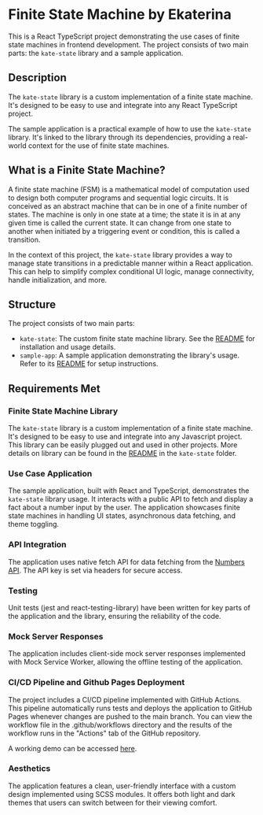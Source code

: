 # Finite State Machine by Ekaterina

This is a React TypeScript project demonstrating the use cases of finite state machines in frontend development. The project consists of two main parts: the `kate-state` library and a sample application.

## Description

The `kate-state` library is a custom implementation of a finite state machine. It's designed to be easy to use and integrate into any React TypeScript project.

The sample application is a practical example of how to use the `kate-state` library. It's linked to the library through its dependencies, providing a real-world context for the use of finite state machines.

## What is a Finite State Machine?

A finite state machine (FSM) is a mathematical model of computation used to design both computer programs and sequential logic circuits. It is conceived as an abstract machine that can be in one of a finite number of states. The machine is only in one state at a time; the state it is in at any given time is called the current state. It can change from one state to another when initiated by a triggering event or condition, this is called a transition.

In the context of this project, the `kate-state` library provides a way to manage state transitions in a predictable manner within a React application. This can help to simplify complex conditional UI logic, manage connectivity, handle initialization, and more.

## Structure

The project consists of two main parts:

- `kate-state`: The custom finite state machine library. See the [README](./kate-state/README.md) for installation and usage details.
- `sample-app`: A sample application demonstrating the library's usage. Refer to its [README](./sample-app/README.md) for setup instructions.

## Requirements Met

### Finite State Machine Library

The `kate-state` library is a custom implementation of a finite state machine. It's designed to be easy to use and integrate into any Javascript project. This library can be easily plugged out and used in other projects. More details on library can be found in the [README](./kate-state/README.md) in the `kate-state` folder.

### Use Case Application

The sample application, built with React and TypeScript, demonstrates the `kate-state` library usage. It interacts with a public API to fetch and display a fact about a number input by the user. The application showcases finite state machines in handling UI states, asynchronous data fetching, and theme toggling.

### API Integration

The application uses native fetch API for data fetching from the [Numbers API](https://numbersapi.p.rapidapi.com/). The API key is set via headers for secure access.

### Testing

Unit tests (jest and react-testing-library) have been written for key parts of the application and the library, ensuring the reliability of the code.

### Mock Server Responses

The application includes client-side mock server responses implemented with Mock Service Worker, allowing the offline testing of the application.

### CI/CD Pipeline and Github Pages Deployment

The project includes a CI/CD pipeline implemented with GitHub Actions. This pipeline automatically runs tests and deploys the application to GitHub Pages whenever changes are pushed to the main branch. You can view the workflow file in the .github/workflows directory and the results of the workflow runs in the "Actions" tab of the GitHub repository.

A working demo can be accessed [here](https://emlevina.github.io/finite-state-machine/).

### Aesthetics

The application features a clean, user-friendly interface with a custom design implemented using SCSS modules. It offers both light and dark themes that users can switch between for their viewing comfort.
